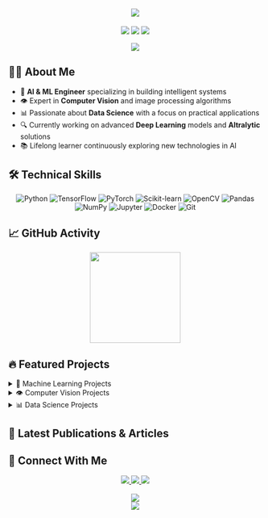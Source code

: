 <h1 align="center">
  <img src="https://readme-typing-svg.herokuapp.com/?lines=Hello,+I'm+Muhammad+Rizwan!;AI+and+Machine+Learning+Engineer;Computer+Vision+Specialist;Data+Science+Expert&center=true&width=380&height=45">
</h1>

<p align="center">
  <img src="https://img.shields.io/badge/Focus-AI%20Engineering-brightgreen" />
  <img src="https://img.shields.io/badge/Skills-Machine%20Learning%20%7C%20Deep%20Learning%20%7C%20Computer%20Vision-blue" />
  <img src="https://img.shields.io/badge/Exploring-Altralytic-orange" />
</p>

<div align="center">
  <img src="https://github-readme-stats.vercel.app/api?username=muhammadrizwan11&show_icons=true&theme=radical" />
</div>

## 👨‍💻 About Me

- 🧠 **AI & ML Engineer** specializing in building intelligent systems
- 👁️ Expert in **Computer Vision** and image processing algorithms
- 📊 Passionate about **Data Science** with a focus on practical applications
- 🔍 Currently working on advanced **Deep Learning** models and **Altralytic** solutions
- 📚 Lifelong learner continuously exploring new technologies in AI

## 🛠️ Technical Skills

<div align="center">
  
  ![Python](https://img.shields.io/badge/-Python-3776AB?style=for-the-badge&logo=python&logoColor=white)
  ![TensorFlow](https://img.shields.io/badge/-TensorFlow-FF6F00?style=for-the-badge&logo=tensorflow&logoColor=white)
  ![PyTorch](https://img.shields.io/badge/-PyTorch-EE4C2C?style=for-the-badge&logo=pytorch&logoColor=white)
  ![Scikit-learn](https://img.shields.io/badge/-Scikit%20Learn-F7931E?style=for-the-badge&logo=scikit-learn&logoColor=white)
  ![OpenCV](https://img.shields.io/badge/-OpenCV-5C3EE8?style=for-the-badge&logo=opencv&logoColor=white)
  ![Pandas](https://img.shields.io/badge/-Pandas-150458?style=for-the-badge&logo=pandas&logoColor=white)
  ![NumPy](https://img.shields.io/badge/-NumPy-013243?style=for-the-badge&logo=numpy&logoColor=white)
  ![Jupyter](https://img.shields.io/badge/-Jupyter-F37626?style=for-the-badge&logo=jupyter&logoColor=white)
  ![Docker](https://img.shields.io/badge/-Docker-2496ED?style=for-the-badge&logo=docker&logoColor=white)
  ![Git](https://img.shields.io/badge/-Git-F05032?style=for-the-badge&logo=git&logoColor=white)
  
</div>

## 📈 GitHub Activity

<div align="center">
  <img height="180em" src="https://github-readme-streak-stats.herokuapp.com/?user=muhammadrizwan11&theme=dark" />
</div>

## 🔥 Featured Projects

<details>
  <summary>🧠 Machine Learning Projects</summary>
  <br>
  <!-- Add your ML projects here -->
  <a href="https://github.com/muhammadrizwan11/project1">
    <img align="center" src="https://github-readme-stats.vercel.app/api/pin/?username=muhammadrizwan11&repo=project1&theme=radical" />
  </a>
  <br><br>
  <p>More projects coming soon...</p>
</details>

<details>
  <summary>👁️ Computer Vision Projects</summary>
  <br>
  <!-- Add your CV projects here -->
  <p>Coming soon...</p>
</details>

<details>
  <summary>📊 Data Science Projects</summary>
  <br>
  <!-- Add your Data Science projects here -->
  <p>Coming soon...</p>
</details>

## 📝 Latest Publications & Articles

<!-- BLOG-POST-LIST:START -->
<!-- Will be updated with GitHub Actions -->
<!-- BLOG-POST-LIST:END -->

## 🤝 Connect With Me

<div align="center">
  <a href="mailto:rizwan.ai.engineer@gmail.com">
    <img src="https://img.shields.io/badge/Email-rizwan.ai.engineer%40gmail.com-D14836?style=for-the-badge&logo=gmail&logoColor=white"/>
  </a>
  <a href="https://www.linkedin.com/in/datasciecnce">
    <img src="https://img.shields.io/badge/LinkedIn-Muhammad%20Rizwan-0077B5?style=for-the-badge&logo=linkedin&logoColor=white"/>
  </a>
  <a href="https://twitter.com/muhammadrizwan11">
    <img src="https://img.shields.io/badge/Twitter-@muhammadrizwan11-1DA1F2?style=for-the-badge&logo=twitter&logoColor=white"/>
  </a>
</div>

<br>

<div align="center">
  <img src="https://komarev.com/ghpvc/?username=muhammadrizwan11&color=green&style=for-the-badge" />
</div>

<!-- GitHub Action to update this README with latest activity -->
<!-- Setup instructions for GitHub Actions: https://github.com/jamesgeorge007/github-activity-readme -->

<!-- Snake animation -->
<div align="center">
  <img src="https://github.com/muhammadrizwan11/muhammadrizwan11/blob/output/github-contribution-grid-snake.svg" />
</div>
